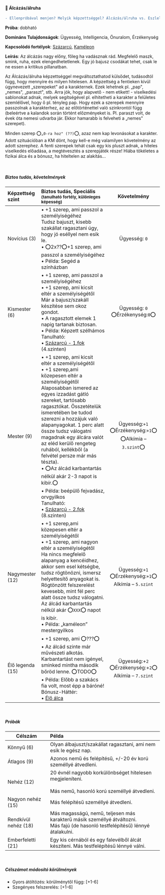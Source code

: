 #### 🔵 Álcázás/álruha

````diff
- Ellenpróbával menjen? Melyik képzettséggel? Álcázás/álruha vs. Észlelés VAGY Emberismeret??
````

**Próba**: dobható

**Domináns Tulajdonságok**: Ügyesség, Intelligencia, Önuralom, Érzékenység

**Kapcsolódó fortélyok**: [Százarcú](../fortelyok.altalanos/szazarcu.md), [Kaméleon](../fortelyok.altalanos/kameleon.md)

**Leírás**: Az álcázás nagy előny, főleg ha vadásznak rád. Megfelelő maszk, smink, ruha, ezek elengedhetetlenek. Egy jó bajusz csodákat tehet, csak le ne essen a kritikus pillanatban.

Az Álcázás/álruha képzettséggel megváltoztathatod külsődet, tudásodtól függ, hogy mennyire és milyen hitelesen. A képzettség a fentieken kívül úgynevezett „szerepeket" ad a karakternek. Ezek lehetnek pl. „pap", „nemes", „paraszt", stb. Arra jók, hogy alapvető - nem etikett! - viselkedési sablonokat adnak, melyek segítségével pl. elhitetheti a karakter a felületes szemlélővel, hogy ő pl. tényleg pap. Hogy ezek a szerepek mennyire passzolnak a karakterhez, az az előtörténettel való szinkrontól függ (beleértve a kalandok során történt előzményeket is. Pl. paraszt volt, de évek óta nemesi udvarba jár. Ekkor hamarabb is felveheti a „nemes" szerepet).

Minden szerep ⭕`„0-ra hoz" (??)`⭕, azaz nem kap levonásokat a karakter. Adott szituációban a KM dönt, hogy kell-e még valamilyen követelmény az adott szerephez. A fenti szerepek tehát csak egy kis pluszt adnak, a hiteles viselkedés előadása, a megtévesztés a szerepjáték része! Hiába tökéletes a fizikai álca és a bónusz, ha hiteltelen az alakítás...

<br />

##### Biztos tudás, követelmények

| Képzettség szint | Biztos tudás, Speciális <br /><sub>(tanulható fortély, különleges  képesség)</sub>                                                                                                                                                                                                                                                                                                                                                                                                                                                                                                                                  |                           Követelmény                            |
| :--------------- | :------------------------------------------------------------------------------------------------------------------------------------------------------------------------------------------------------------------------------------------------------------------------------------------------------------------------------------------------------------------------------------------------------------------------------------------------------------------------------------------------------------------------------------------------------------------------------------------------------------------ | :--------------------------------------------------------------: |
| Novícius (3)     | • +1 szerep, ami passzol a személyiségéhez <br /> Tudsz bajuszt, kisebb szakállat ragasztani úgy, hogy jó eséllyel nem esik le. <br />• ⭕2x??⭕+1 szerep, ami passzol a személyiségéhez <br />• Példa: Segéd a színházban                                                                                                                                                                                                                                                                                                                                                                                            |                          Ügyesség: `0`                           |
| Kismester (6)    | • +1 szerep, ami passzol a személyiségéhez<br />• +1 szerep, ami kicsit eltér a személyiségétől<br />Már a bajusz/szakáll készítése sem okoz gondot.<br />• A ragasztott elemek 1 napig tartanak biztosan.<br />• Példa: Képzett szélhámos<br />Tanulható:<br />• [Százarcú - 1.fok](../fortelyok.altalanos/szazarcu.md) (4.szinten)                                                                                                                                                                                                                                                                                |               Ügyesség: `0`<br />⭕Érzékenység:`0`⭕               |
| Mester (9)       | • +1 szerep, ami kicsit eltér a személyiségétől<br />• +1 szerep,ami közepesen eltér a személyiségétől<br />Alaposabban ismered az egyes izzadást gátló szereket, tartósabb ragasztókat. Összetételük ismeretében be tudod szerezni a hozzájuk való alapanyagokat. 1 perc alatt össze tudsz válogatni magadnak egy álcára valót az eléd kerülő rengeteg ruhából, kellékből (a felvétel persze már más tészta).<br />• ⭕Az álcád karbantartás nélkül akár 2-3 napot is kibír.⭕<br />• Példa: beépülő fejvadász, orvgyilkos<br />Tanulható:<br />• [Százarcú - 2.fok](../fortelyok.altalanos/szazarcu.md) (8.szinten) | Ügyesség:`+1`<br />⭕Érzékenység:`+1`⭕<br />⭕Alkímia – `3.szint`⭕ |
| Nagymester (12)  | • +1 szerep,ami közepesen eltér a személyiségétől<br />• +1 szerep, ami nagyon eltér a személyiségétől<br />Ha nincs megfelelő alapanyag a kencéidhez, akkor sem esel kétségbe, tudsz rögtönözni, ismersz helyettesítő anyagokat is. Rögtönzött felszerelést kevesebb, mint fél perc alatt össze tudsz válogatni. Az álcád karbantartás nélkül akár ⭕`XXX`⭕ napot is kibír.<br />• Példa: „kaméleon” mestergyilkos                                                                                                                                                                                                  |  Ügyesség:`+1`<br />⭕Érzékenység:`+1`⭕<br />Alkímia – `5.szint`  |
| Élő legenda (15) | • +1 szerep, ami ⭕???⭕<br />• Az álcád szinte már művészeti alkotás. Karbantartást nem igényel, sminked mintha második bőröd lenne. ⭕TODO⭕<br />• Példa: Előbb a szakács fia volt, most épp a báróné!<br />Bónusz-Háttér:<br />• [Élő álca](../042_bonusz_hatterek.md#-%C3%A9l%C5%91-%C3%A1lca)                                                                                                                                                                                                                                                                                                                     |  Ügyesség:+`2`<br />⭕Érzékenység:+`2`⭕<br />Alkímia – `7.szint`  |

<br />

##### Próbák

| Célszám | Példa  |
| ----------- | :----------- |
| Könnyű       (6)  | Olyan álbajuszt/szakállat ragasztani, ami nem esik le egész nap.  |
| Átlagos      (9)  |Azonos nemű és felépítésű, +/-20 év korú személlyé átvedleni.      |
| Nehéz        (12) | 20 évnél nagyobb korkülönbséget hitelesen megjeleníteni. <br /><br />Más nemű, hasonló korú személlyé átvedleni. |
| Nagyon nehéz (15) | Más felépítésű személlyé átvedleni. |
| Rendkívül nehéz (18) | Más magasságú, nemű, teljesen más karakterű másik személlyé átváltozni.<br />Más fajú (de hasonló testfelépítésű) lénnyé átalakulni. |
| Emberfeletti (21) | Egy kis cérnából és egy falevélből álcát készíteni. Más testfelépítésű lénnyé válni. |

<br />

##### Célszámot módosító körülmények

- Gyors átöltözés: körülménytől függ: \[+1-6\]
- Szegényes felszerelés: \[+1-6\]
